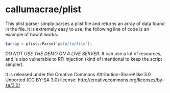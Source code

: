 # callumacrae/plist

This plist parser simply parses a plist file and returns an array of data found in the file. It is extremely easy to use; the following line of code is an example of how it works:

```php
$array = plist::Parse('path/to/file');
```

*DO NOT USE THE DEMO ON A LIVE SERVER.* It can use a lot of resources, and is also vulnerable to RFI injection (kind of intentional to keep the script simpler).

It is released under the Creative Commons Attribution-ShareAlike 3.0 Unported (CC BY-SA 3.0) license:
http://creativecommons.org/licenses/by-sa/3.0/